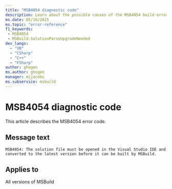 ```yaml
---
title: "MSB4054 diagnostic code"
description: Learn about the possible causes of the MSB4054 build error, and get troubleshooting tips.
ms.date: 05/16/2025
ms.topic: "error-reference"
f1_keywords:
 - MSB4054
 - MSBuild.SolutionParseUpgradeNeeded
dev_langs:
  - "VB"
  - "CSharp"
  - "C++"
  - "FSharp"
author: ghogen
ms.author: ghogen
manager: mijacobs
ms.subservice: msbuild
---
```


# MSB4054 diagnostic code

<!-- :::ErrorDefinitionDescription::: -->
<!-- :::editable-content name="introDescription"::: -->
This article describes the MSB4054 error code.
<!-- :::editable-content-end::: -->

## Message text

<!-- :::editable-content name="messageText"::: -->
`MSB4054: The solution file must be opened in the Visual Studio IDE and converted to the latest version before it can be built by MSBuild.`
<!-- :::editable-content-end::: -->
<!-- MSB4054: The solution file must be opened in the Visual Studio IDE and converted to the latest version before it can be built by MSBuild. -->

<!-- :::editable-content name="postOutputDescription"::: -->
<!--
{StrBegin="MSB4054: "}UE: The solution filename is provided separately to loggers.
-->
<!-- :::editable-content-end::: -->
<!-- :::ErrorDefinitionDescription-end::: -->

## Applies to

All versions of MSBuild
